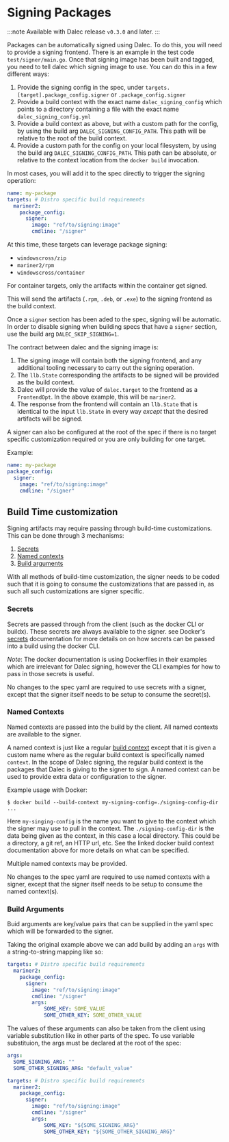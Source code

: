 # Signing Packages

:::note
Available with Dalec release `v0.3.0` and later.
:::

Packages can be automatically signed using Dalec. To do this, you will
need to provide a signing frontend. There is an example in the test
code `test/signer/main.go`. Once that signing image has been built and
tagged, you need to tell dalec which signing image to use. You can do this
in a few different ways:

1. Provide the signing config in the spec, under
   `targets.[target].package_config.signer` or `.package_config.signer`
1. Provide a build context with the exact name `dalec_signing_config` which
   points to a directory containing a file with the exact name
   `dalec_signing_config.yml`
1. Provide a build context as above, but with a custom path for the config, by
   using the build arg `DALEC_SIGNING_CONFIG_PATH`. This path will be relative
   to the root of the build context.
1. Provide a custom path for the config on your local filesystem, by using the
   build arg `DALEC_SIGNING_CONFIG_PATH`. This path can be absolute, or
   relative to the context location from the `docker build` invocation.

In most cases, you will add it to the spec directly to trigger the signing
operation:

```yaml
name: my-package
targets: # Distro specific build requirements
  mariner2:
    package_config:
      signer:
        image: "ref/to/signing:image"
        cmdline: "/signer"
```

At this time, these targets can leverage package signing:

- `windowscross/zip`
- `mariner2/rpm`
- `windowscross/container`

For container targets, only the artifacts within the container get signed.

This will send the artifacts (`.rpm`, `.deb`, or `.exe`) to the
signing frontend as the build context.

Once a `signer` section has been aded to the spec, signing will be automatic.
In order to disable signing when building specs that have a `signer` section,
use the build arg `DALEC_SKIP_SIGNING=1`.

The contract between dalec and the signing image is:

1. The signing image will contain both the signing frontend, and any
additional tooling necessary to carry out the signing operation.
1. The `llb.State` corresponding the artifacts to be signed will be
provided as the build context.
1. Dalec will provide the value of `dalec.target` to the frontend as a
`FrontendOpt`. In the above example, this will be `mariner2`.
1. The response from the frontend will contain an `llb.State` that is
identical to the input `llb.State` in every way *except* that the
desired artifacts will be signed.

A signer can also be configured at the root of the spec if there is no target
specific customization required or you are only building for one target.

Example:

```yaml
name: my-package
package_config:
  signer:
    image: "ref/to/signing:image"
    cmdline: "/signer"
```

## Build Time customization

Signing artifacts may require passing through build-time customizations.
This can be done through 3 mechanisms:

1. [Secrets](#secrets)
2. [Named contexts](#named-contexts)
3. [Build arguments](#build-arguments)

With all methods of build-time customization, the signer needs to be coded
such that it is going to consume the customizations that are passed in, as such
all such customizations are signer specific.

### Secrets

Secrets are passed through from the client (such as the docker CLI or buildx).
These secrets are always available to the signer.
see Docker's [secrets](https://docs.docker.com/build/building/secrets/)
documentation for more details on on how secrets can be passed into a build
using the docker CLI.

*Note*: The docker documentation is using Dockerfiles in their examples which
are irrelevant for Dalec signing, however the CLI examples for how to pass in
those secrets is useful.

No changes to the spec yaml are required to use secrets with a signer, except
that the signer itself needs to be setup to consume the secret(s).

### Named Contexts

Named contexts are passed into the build by the client. All named contexts are
available to the signer.

A named context is just like a regular
[build context](https://docs.docker.com/build/building/context/) except that it
is given a custom name where as the regular build context is specifically named
`context`. In the scope of Dalec signing, the regular build context is the
packages that Dalec is giving to the signer to sign.
A named context can be used to provide extra data or configuration to the signer.

Example usage with Docker:

```console
$ docker build --build-context my-signing-config=./signing-config-dir ...
```

Here `my-singing-config` is the name you want to give to the context which the
signer may use to pull in the context. The `./signing-config-dir` is the data
being given as the context, in this case a local directory. This could be a
directory, a git ref, an HTTP url, etc. See the linked docker build context
documentation above for more details on what can be specified.

Multiple named contexts may be provided.

No changes to the spec yaml are required to use named contexts with a signer,
except that the signer itself needs to be setup to consume the named
context(s).

### Build Arguments

Buid arguments are key/value pairs that can be supplied in the yaml spec which
will be forwarded to the signer.

Taking the original example above we can add build by adding an `args` with
a string-to-string mapping like so:

```yaml
targets: # Distro specific build requirements
  mariner2:
    package_config:
      signer:
        image: "ref/to/signing:image"
        cmdline: "/signer"
        args:
            SOME_KEY: SOME_VALUE
            SOME_OTHER_KEY: SOME_OTHER_VALUE
```

The values of these arguments can also be taken from the client using variable
substitution like in other parts of the spec.
To use variable substituion, the args must be declared at the root of the spec:

```yaml
args:
  SOME_SIGNING_ARG: ""
  SOME_OTHER_SIGNING_ARG: "default_value"

targets: # Distro specific build requirements
  mariner2:
    package_config:
      signer:
        image: "ref/to/signing:image"
        cmdline: "/signer"
        args:
            SOME_KEY: "${SOME_SIGNING_ARG}"
            SOME_OTHER_KEY: "${SOME_OTHER_SIGNING_ARG}"
```
